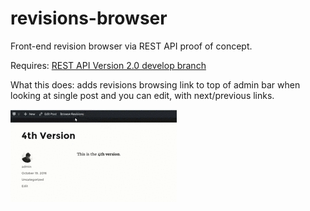 # revisions-browser
Front-end revision browser via REST API proof of concept.

Requires: [REST API Version 2.0 develop branch](https://github.com/WP-API/WP-API/tree/develop)

What this does: adds revisions browsing link to top of admin bar when looking at single post and you can edit, with next/previous links.

<img src="https://github.com/Shelob9/revisions-browser/blob/master/CvIKaDdWcAAtRSa.gif?raw=true" alt="Demo GIF">

